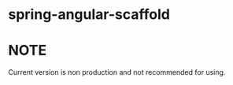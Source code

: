 # spring-angular-scaffold


# NOTE

Current version is non production and not recommended for using.